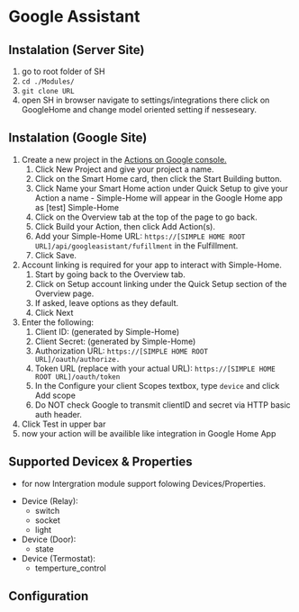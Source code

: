 # Google Assistant

## Instalation (Server Site)

1. go to root folder of SH
2. `cd ./Modules/`
3. `git clone URL`
4. open SH in browser navigate to settings/integrations there click on GoogleHome and change model oriented setting if nesseseary.

## Instalation (Google Site)

1. Create a new project in the [Actions on Google console.](https://console.actions.google.com/)
   1. Click New Project and give your project a name.
   2. Click on the Smart Home card, then click the Start Building button.
   3. Click Name your Smart Home action under Quick Setup to give your Action a name - Simple-Home will appear in the Google Home app as [test] Simple-Home
   4. Click on the Overview tab at the top of the page to go back.
   5. Click Build your Action, then click Add Action(s).
   6. Add your Simple-Home URL: `https://[SIMPLE HOME ROOT URL]/api/googleasistant/fufillment` in the Fulfillment.
   7. Click Save.
2.  Account linking is required for your app to interact with Simple-Home.
    1.  Start by going back to the Overview tab.
    2.  Click on Setup account linking under the Quick Setup section of the Overview page.
    3.  If asked, leave options as they default.
    4.  Click Next
3.  Enter the following:
    1.  Client ID: (generated by Simple-Home)
    2.  Client Secret: (generated by Simple-Home)
    3.  Authorization URL: `https://[SIMPLE HOME ROOT URL]/oauth/authorize.`
    4.  Token URL (replace with your actual URL): `https://[SIMPLE HOME ROOT URL]/oauth/token`
    5.  In the Configure your client Scopes textbox, type `device` and click Add scope
    6.  Do NOT check Google to transmit clientID and secret via HTTP basic auth header.
4.  Click Test in upper bar
5.  now your action will be availible like integration in Google Home App
    
## Supported Devicex & Properties

* for now Intergration module support folowing Devices/Properties.

- Device (Relay):
  - switch
  - socket
  - light
- Device (Door):
  - state
- Device (Termostat):
  - temperture_control

## Configuration
